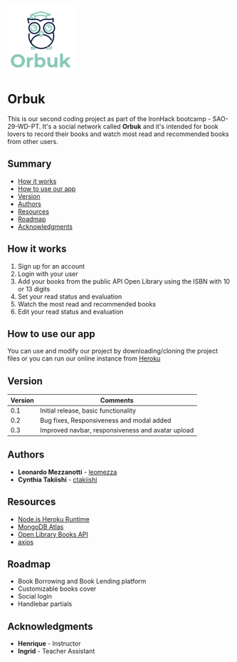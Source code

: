 <img src="./public/images/Logo.png" width="150" height="150" alt="Orbuk Logo">

# Orbuk

This is our second coding project as part of the IronHack bootcamp - SAO-29-WD-PT. It's a social network called **Orbuk** and it's intended for book lovers to record their books and watch most read and recommended books from other users.

## Summary

- [How it works](#how-it-works)
- [How to use our app](#how-to-use-our-app)
- [Version](#version)
- [Authors](#authors)
- [Resources](#resources)
- [Roadmap](#roadmap)
- [Acknowledgments](#acknowledgments)

## How it works

1. Sign up for an account
2. Login with your user
3. Add your books from the public API Open Library using the ISBN with 10 or 13 digits
4. Set your read status and evaluation
5. Watch the most read and recommended books
6. Edit your read status and evaluation

## How to use our app

You can use and modify our project by downloading/cloning the project files or you can run our online instance from [Heroku](https://orbuk.herokuapp.com/)

## Version

| Version | Comments                                          |
| ------- | ------------------------------------------------- |
| 0.1     | Initial release, basic functionality              |
| 0.2     | Bug fixes, Responsiveness and modal added         |
| 0.3     | Improved navbar, responsiveness and avatar upload |

## Authors

- **Leonardo Mezzanotti** - [leomezza](https://github.com/leomezza)
- **Cynthia Takiishi** - [ctakiishi](https://github.com/ctakiishi)

## Resources

- [Node.js Heroku Runtime](https://www.heroku.com/nodejs)
- [MongoDB Atlas](https://www.mongodb.com/cloud/atlas)
- [Open Library Books API](https://openlibrary.org/dev/docs/api/books)
- [axios](https://github.com/axios/axios)

## Roadmap

- Book Borrowing and Book Lending platform
- Customizable books cover
- Social login
- Handlebar partials

## Acknowledgments

- **Henrique** - Instructor
- **Ingrid** - Teacher Assistant
